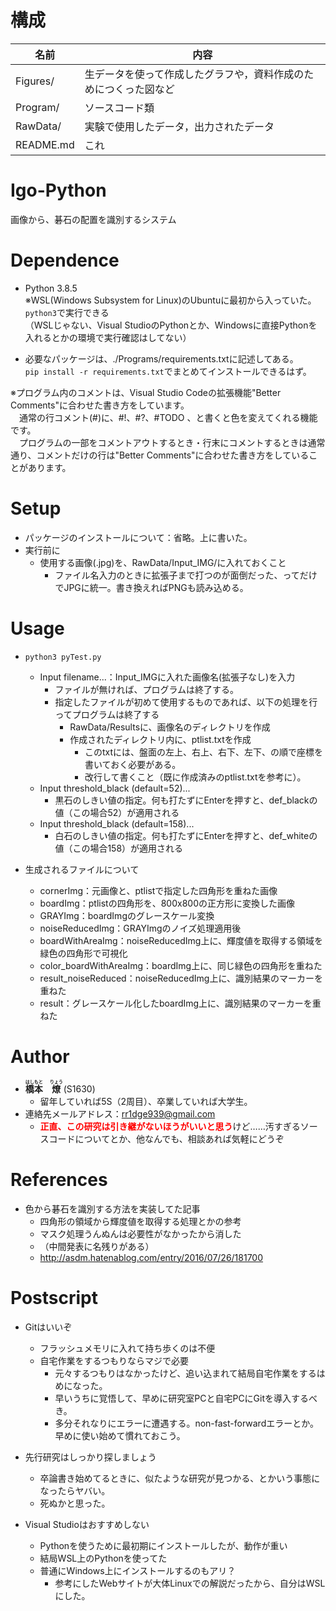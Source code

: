 # 構成
|  名前  |  内容  |
| ---- | ---- |
|  Figures/  |  生データを使って作成したグラフや，資料作成のためにつくった図など  |
|  Program/  |  ソースコード類  |
|  RawData/  |  実験で使用したデータ，出力されたデータ  |
|  README.md  |  これ  |

# Igo-Python
画像から、碁石の配置を識別するシステム

# Dependence
- Python 3.8.5  
※WSL(Windows Subsystem for Linux)のUbuntuに最初から入っていた。`python3`で実行できる  
（WSLじゃない、Visual StudioのPythonとか、Windowsに直接Pythonを入れるとかの環境で実行確認はしてない）
  
- 必要なパッケージは、./Programs/requirements.txtに記述してある。  
`pip install -r requirements.txt`でまとめてインストールできるはず。  
  
※プログラム内のコメントは、Visual Studio Codeの拡張機能"Better Comments"に合わせた書き方をしています。  
　通常の行コメント(#)に、#!、#?、#TODO 、と書くと色を変えてくれる機能です。  
　プログラムの一部をコメントアウトするとき・行末にコメントするときは通常通り、コメントだけの行は"Better Comments"に合わせた書き方をしていることがあります。

# Setup
- パッケージのインストールについて：省略。上に書いた。
- 実行前に
    - 使用する画像(.jpg)を、RawData/Input_IMG/に入れておくこと
        - ファイル名入力のときに拡張子まで打つのが面倒だった、ってだけでJPGに統一。書き換えればPNGも読み込める。

# Usage
- `python3 pyTest.py`
    - Input filename...：Input_IMGに入れた画像名(拡張子なし)を入力
        - ファイルが無ければ、プログラムは終了する。
        - 指定したファイルが初めて使用するものであれば、以下の処理を行ってプログラムは終了する
            - RawData/Resultsに、画像名のディレクトリを作成
            - 作成されたディレクトリ内に、ptlist.txtを作成
                - このtxtには、盤面の左上、右上、右下、左下、の順で座標を書いておく必要がある。
                - 改行して書くこと（既に作成済みのptlist.txtを参考に）。
    - Input threshold_black (default=52)...
        - 黒石のしきい値の指定。何も打たずにEnterを押すと、def_blackの値（この場合52）が適用される
    - Input threshold_black (default=158)...
        - 白石のしきい値の指定。何も打たずにEnterを押すと、def_whiteの値（この場合158）が適用される

- 生成されるファイルについて
    - cornerImg：元画像と、ptlistで指定した四角形を重ねた画像
    - boardImg：ptlistの四角形を、800x800の正方形に変換した画像
    - GRAYImg：boardImgのグレースケール変換
    - noiseReducedImg：GRAYImgのノイズ処理適用後
    - boardWithAreaImg：noiseReducedImg上に、輝度値を取得する領域を緑色の四角形で可視化
    - color_boardWithAreaImg：boardImg上に、同じ緑色の四角形を重ねた
    - result_noiseReduced：noiseReducedImg上に、識別結果のマーカーを重ねた
    - result：グレースケール化したboardImg上に、識別結果のマーカーを重ねた


# Author
- <b><ruby>橋本<rt>はしもと</rt></ruby>　<ruby>燎<rt>りょう</rt></ruby></b> (S1630)
    - 留年していれば5S（2周目）、卒業していれば大学生。
- 連絡先メールアドレス：rr1dge939@gmail.com
    - <b style="color:red">正直、この研究は引き継がないほうがいいと思う</b>けど……汚すぎるソースコードについてとか、他なんでも、相談あれば気軽にどうぞ

# References
- 色から碁石を識別する方法を実装してた記事
    - 四角形の領域から輝度値を取得する処理とかの参考
    - マスク処理うんぬんは必要性がなかったから消した
    - （中間発表に名残りがある）
    - http://asdm.hatenablog.com/entry/2016/07/26/181700

# Postscript
- Gitはいいぞ
    - フラッシュメモリに入れて持ち歩くのは不便
    - 自宅作業をするつもりならマジで必要
        - 元々するつもりはなかったけど、追い込まれて結局自宅作業をするはめになった。
        - 早いうちに覚悟して、早めに研究室PCと自宅PCにGitを導入するべき。
        - 多分それなりにエラーに遭遇する。non-fast-forwardエラーとか。早めに使い始めて慣れておこう。

- 先行研究はしっかり探しましょう
    - 卒論書き始めてるときに、似たような研究が見つかる、とかいう事態になったらヤバい。
    - 死ぬかと思った。

- Visual Studioはおすすめしない
    - Pythonを使うために最初期にインストールしたが、動作が重い
    - 結局WSL上のPythonを使ってた
    - 普通にWindows上にインストールするのもアリ？
        - 参考にしたWebサイトが大体Linuxでの解説だったから、自分はWSLにした。